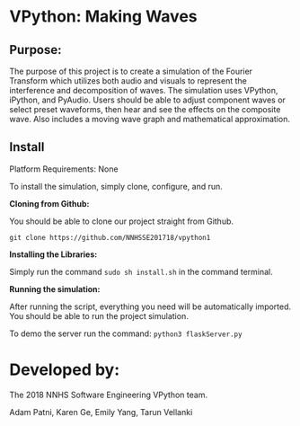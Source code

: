 # VPython: Making Waves

## Purpose:

The purpose of this project is to create a simulation of the Fourier Transform which utilizes both audio and visuals to represent the interference and decomposition of waves. The simulation uses VPython, iPython, and PyAudio. Users should be able to adjust component waves or select preset waveforms, then hear and see the effects on the composite wave. Also includes a moving wave graph and mathematical approximation. 


## Install 

Platform Requirements: None

To install the simulation, simply clone, configure, and run.

<b> Cloning from Github: </b> 

You should be able to clone our project straight from Github.

```git clone https://github.com/NNHSSE201718/vpython1```

<b> Installing the Libraries: </b> 

Simply run the command ```sudo sh install.sh``` in the command terminal.

<b> Running the simulation: </b> 

After running the script, everything you need will be automatically imported. You should be able to run the project simulation.

To demo the server run the command: ```python3 flaskServer.py```

# Developed by: 

The 2018 NNHS Software Engineering VPython team.

Adam Patni, Karen Ge, Emily Yang, Tarun Vellanki

